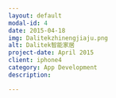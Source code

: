 ```yaml
---
layout: default
modal-id: 4
date: 2015-04-18
img: Dalitekzhinengjiaju.png
alt: Dalitek智能家居
project-date: April 2015
client: iphone4
category: App Development
description: 

---
```

